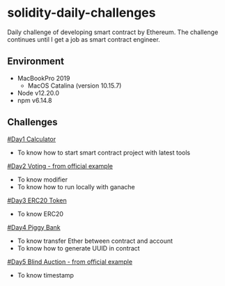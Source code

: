 # solidity-daily-challenges

Daily challenge of developing smart contract by Ethereum.
The challenge continues until I get a job as smart contract engineer.

## Environment

- MacBookPro 2019
  * MacOS Catalina (version 10.15.7)
- Node v12.20.0
- npm v6.14.8

## Challenges

[#Day1 Calculator](https://github.com/Kourin1996/solidity-daily-challenges/tree/main/day1)
- To know how to start smart contract project with latest tools

[#Day2 Voting - from official example](https://github.com/Kourin1996/solidity-daily-challenges/tree/main/day2)
- To know modifier
- To know how to run locally with ganache

[#Day3 ERC20 Token](https://github.com/Kourin1996/solidity-daily-challenges/tree/main/day3)
- To know ERC20

[#Day4 Piggy Bank](https://github.com/Kourin1996/solidity-daily-challenges/tree/main/day4)
- To know transfer Ether between contract and account
- To know how to generate UUID in contract

[#Day5 Blind Auction - from official example](https://github.com/Kourin1996/solidity-daily-challenges/tree/main/day5)
- To know timestamp

